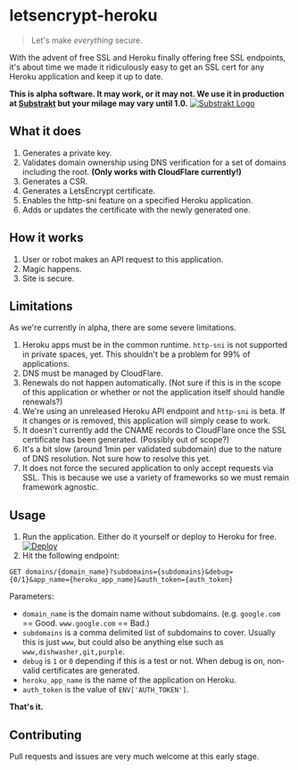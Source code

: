 # letsencrypt-heroku

> Let's make *everything* secure.

With the advent of free SSL and Heroku finally offering free SSL endpoints, it's about time we made it ridiculously easy to get an SSL cert for any Heroku application and keep it up to date.

**This is alpha software. It may work, or it may not. We use it in production at [Substrakt](https://substrakt.com) but your milage may vary until 1.0.**
[![Substrakt Logo](http://birmingham-made-me.org/wp-content/uploads/2014/03/substrakt-logo-300x55.png)](https://substrakt.com/)


## What it does
1. Generates a private key.
1. Validates domain ownership using DNS verification for a set of domains including the root. **(Only works with CloudFlare currently!)**
1. Generates a CSR.
1. Generates a LetsEncrypt certificate.
1. Enables the http-sni feature on a specified Heroku application.
1. Adds or updates the certificate with the newly generated one.

## How it works
1. User or robot makes an API request to this application.
1. Magic happens.
1. Site is secure.

## Limitations
As we're currently in alpha, there are some severe limitations.

1. Heroku apps must be in the common runtime. `http-sni` is not supported in private spaces, yet. This shouldn't be a problem for 99% of applications.
1. DNS must be managed by CloudFlare.
1. Renewals do not happen automatically. (Not sure if this is in the scope of this application or whether or not the application itself should handle renewals?)
1. We're using an unreleased Heroku API endpoint and `http-sni` is beta. If it changes or is removed, this application will simply cease to work.
1. It doesn't currently add the CNAME records to CloudFlare once the SSL certificate has been generated. (Possibly out of scope?)
1. It's a bit slow (around 1min per validated subdomain) due to the nature of DNS resolution. Not sure how to resolve this yet.
1. It does not force the secured application to only accept requests via SSL. This is because we use a variety of frameworks so we must remain framework agnostic.

## Usage
1. Run the application. Either do it yourself or deploy to Heroku for free.
[![Deploy](https://www.herokucdn.com/deploy/button.png)](https://heroku.com/deploy?template=https://github.com/substrakt/letsencrypt-heroku/tree/master)
1. Hit the following endpoint:

```
GET domains/{domain_name}?subdomains={subdomains}&debug={0/1}&app_name={heroku_app_name}&auth_token={auth_token}
```

Parameters:

* `domain_name` is the domain name without subdomains. (e.g. `google.com` == Good. `www.google.com` == Bad.)
* `subdomains` is a comma delimited list of subdomains to cover. Usually this is just `www`, but could also be anything else such as `www,dishwasher,git,purple`.
* `debug` is `1` or `0` depending if this is a test or not. When debug is on, non-valid certificates are generated.
* `heroku_app_name` is the name of the application on Heroku.
* `auth_token` is the value of `ENV['AUTH_TOKEN']`.

**That's it.**

## Contributing
Pull requests and issues are very much welcome at this early stage.
